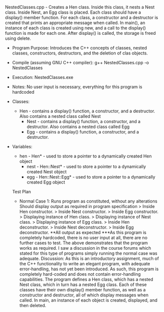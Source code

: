 NestedClasses.cpp - Creates a Hen class. Inside this class, it nests a Nest class. Inside Nest, an Egg class is placed. Each class should have a display() member function. For each class, a constructor and a destructor is created that prints an appropriate message when called. In main(), an instance of each class is created using new, and a call to the display() function is made for each one. After display() is called, the storage is freed using delete.

- Program Purpose:
		Introduces the C++ concepts of classes, nested classes, constructors, destructors,
		and the deletion of clas objects.
- Compile (assuming GNU C++ compiler): g++ NestedClasses.cpp -o NestedClasses
- Execution: NestedClasses.exe
- Notes: No user input is necessary, everything for this program is hardcoded
- Classes: 
  - Hen - contains a display() function, a constructor, and a destructor.  Also
			  contains a nested class called Nest
	- Nest - contains a display() function, a constructor, and a destructor.  Also
			  	contains a nested class called Egg
	- Egg - contains a display() function, a constructor, and a destructor.
- Variables:
  - hen - Hen* - used to store a pointer to a dynamically created Hen object
	- nest - Hen::Nest* - used to store a pointer to a dynamically created Nest object
	- egg - Hen::Nest::Egg* - used to store a pointer to a dynamically created Egg object
  
  Test Plan
  - Normal Case 1:
    Runs program as constituted, without any alterations
		Should display output as required in program specification
		> Inside Hen constructor.
		> Inside Nest constructor.
		> Inside Egg constructor.
		> Displaying instance of Hen class.
		> Displaying instance of Nest class.
		> Displaying instance of Egg class.
		> Inside Hen deconstructor.
		> Inside Nest deconstructor.
		> Inside Egg deconstructor.
		**All output as expected
***As this program is completely hardcoded, there is no user input at all, there are no
further cases to test.  The above demonstrates that the program works as required.  I
saw a discussion in the course forums which stated for this type of programs simply
running the normal case was adequate.
Discussion:
		As this is an introductory assignment, much of the C++ functionality to 
		write an elegant program, with adequate error-handling, has not yet been
		introduced.  As such, this program is completely hard-coded and does not
		contain error-handling capabilities.
		The program defines a Hen class, which has a nested Nest class, which in turn
		has a nested Egg class.
		Each of these classes have their own display() member function, as well as a 
		constructor and destructor, all of which display messages when called.
		In main, an instance of each object is created, displayed, and then deleted.
